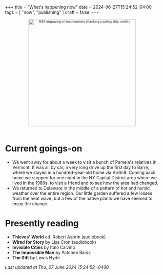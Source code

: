 +++
title = "What's happening now"
date = 2024-06-27T15:24:52-04:00
tags = [
    "now",
    "publishing"
]
draft = false
+++
<div align="center" style="font-size:x-small"><img src="https://milkfish08.s3.amazonaws.com/photo/blog/abovethefold/1684-untitled-engraving-of-sea-monsters-attacking-a-sailing-vessel-49fa31.jpg" alt="1684 engraving of sea monsters attacking a sailing ship. width="512" height="351" title="Sea monsters attacking a sailing ship" /></div><br clear="all" />

# Current goings-on

* We went away for about a week to visit a bunch of Pamela's relatives in Vermont.
It was all by car, a very long drive up the first day to Barre, where we stayed in a hundred-year-old home via AirBnB.
Coming back home we stopped for one night in the NY Capital District area where we lived in the 1980s, to visit a friend and to see how the area had changed.
* We returned to Delaware in the middle of a pattern of hot and humid weather over the entire region.
Our little garden suffered a few losses from the heat wave, but a few of the native plants we have seemed to enjoy the change.


# Presently reading

* __Thieves' World__ ed. Robert Asprin (audiobook)
* __Wired for Story__ by Lisa Cron (audiobook)
* __Invisible Cities__ by Italo Calvino
* __The Impossible Man__ by Patchen Barss
* __The Gift__ by Lewis Hyde

*Last updated at Thu, 27 June 2024 15:24:52 -0400*